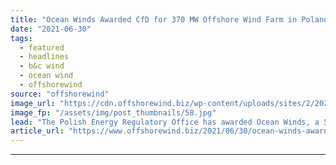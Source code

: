 ```yaml
---
title: "Ocean Winds Awarded CfD for 370 MW Offshore Wind Farm in Poland"
date: "2021-06-30"
tags: 
  - featured
  - headlines
  - b&c wind
  - ocean wind
  - offshorewind
source: "offshorewind"
image_url: "https://cdn.offshorewind.biz/wp-content/uploads/sites/2/2021/06/30105003/Ocean-Winds-Moray-East-Project-Scotland.jpg"
image_fp: "/assets/img/post_thumbnails/58.jpg"
lead: "The Polish Energy Regulatory Office has awarded Ocean Winds, a 50-50 joint venture between"
article_url: "https://www.offshorewind.biz/2021/06/30/ocean-winds-awarded-cfd-for-370-mw-offshore-wind-farm-in-poland/"
---
```


---
